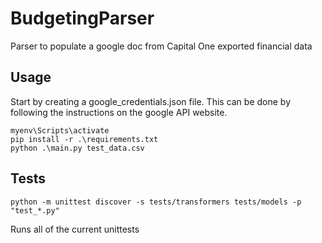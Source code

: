 # BudgetingParser
Parser to populate a google doc from Capital One exported financial data

## Usage

Start by creating a google_credentials.json file. This can be done by following the instructions on the google API website.


```
myenv\Scripts\activate
pip install -r .\requirements.txt
python .\main.py test_data.csv
```

## Tests
```
python -m unittest discover -s tests/transformers tests/models -p "test_*.py"
```
Runs all of the current unittests
